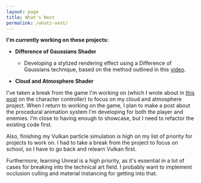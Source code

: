 ```yaml
---
layout: page
title: What's Next
permalink: /whats-next/
---
```


**I'm currently working on these projects:**

* **Difference of Gaussians Shader**
    - Developing a stylized rendering effect using a Difference of Gaussians technique, based on the method outlined in this [video](https://www.youtube.com/watch?v=5EuYKEvugLU).

* **Cloud and Atmosphere Shader**

I've taken a break from the game I'm working on (which I wrote about in [this post](/posts/FSM-Character-Controller/) on the character controller) to focus on my cloud and atmosphere project. When I return to working on the game, I plan to make a post about the procedural animation system I'm developing for both the player and enemies. I’m close to having enough to showcase, but I need to refactor the existing code first.

Also, finishing my Vulkan particle simulation is high on my list of priority for projects to work on. I had to take a break from the project to focus on school, so I have to go back and relearn Vulkan first.

Furthermore, learning Unreal is a high priority, as it's essential in a lot of cases for breaking into the technical art field. I probably want to implement occlusion culling and material instancing for getting into that. 












<!--

I initally felt stuck in my understanding. I had one class on computer graphics where I spent as much time as I could learning, which is where these projects are from [] []. I want to thank my professor for allowing me to go an alternative route on some projects that allowed me to learn more, and get a deeper understanding of computer graphics as a whole. learning OpenGL and GLSL helped me get a much better understanding of how things actually work since they are lower-level API than what Unity provides, which is very high-level.

I love that I can go back and watch videos and understand everything that they talk about. 

I ended up following in-depth tutorials and watching videos on low-level graphics concepts. 

(that I rarely remember to finish before getting sidetracked with another interest)


which is definitley too much time for knowing only one game engine. At some point I will force myself to switch to another game engine (probably Unreal and Godot) so I can have a more broad skill set. 
-->











